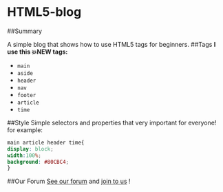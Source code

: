 # HTML5-blog
##Summary

A simple blog that shows how to use HTML5 tags for beginners.
##Tags
__I use this :boom:NEW tags:__
* `main`
* `aside`
* `header`
* `nav`
* `footer`
* `article`
* `time`

##Style
Simple selectors and properties that very important for everyone!
for example:
```css
main article header time{
display: block;
width:100%;
background: #80CBC4;
}
```
##Our Forum
[See our forum](http://developerha.net) and [join to us](http://goo.gl/q246XM) !
